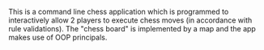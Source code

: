 This is a command line chess application which is programmed to interactively allow 2 players to execute chess moves (in accordance with rule validations).   The "chess board" is implemented by a map and the app makes use of OOP principals.
